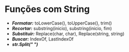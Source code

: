 # Funções com String

- ***Formatar:*** toLowerCase(), toUpperCase(), trim()
- ***Recortar:*** substring(inicio), substring(inicio, fim)
- ***Substituir:*** Replace(char, char), Replace(string, string)
- ***Buscar:*** IndexOf, LastIndexOf
- ***str.Split(" ")***
